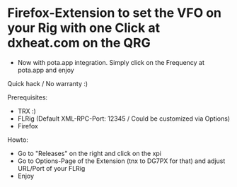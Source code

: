 # Firefox-Extension to set the VFO on your Rig with one Click at dxheat.com on the QRG
* Now with pota.app integration. Simply click on the Frequency at pota.app and enjoy

Quick hack / No warranty :)

Prerequisites:
* TRX :)
* FLRig (Default XML-RPC-Port: 12345 / Could be customized via Options)
* Firefox

Howto:
* Go to "Releases" on the right and click on the xpi
* Go to Options-Page of the Extension (tnx to DG7PX for that) and adjust URL/Port of your FLRig
* Enjoy
